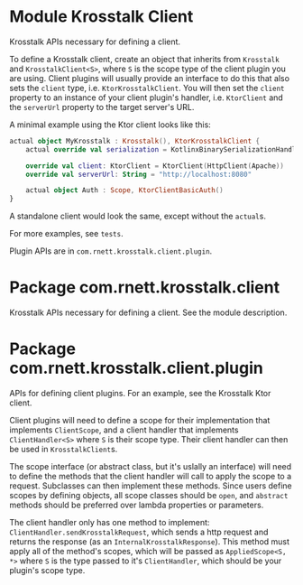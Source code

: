 # Module Krosstalk Client

Krosstalk APIs necessary for defining a client.

To define a Krosstalk client, create an object that inherits from `Krosstalk` and `KrosstalkClient<S>`, where `S`
is the scope type of the client plugin you are using. Client plugins will usually provide an interface to do this that
also sets the `client` type, i.e. `KtorKrosstalkClient`. You will then set the `client` property to an instance of your
client plugin's handler, i.e. `KtorClient` and the `serverUrl` property to the target server's URL.

A minimal example using the Ktor client looks like this:

```kotlin
actual object MyKrosstalk : Krosstalk(), KtorKrosstalkClient {
    actual override val serialization = KotlinxBinarySerializationHandler(Cbor { })

    override val client: KtorClient = KtorClient(HttpClient(Apache))
    override val serverUrl: String = "http://localhost:8080"

    actual object Auth : Scope, KtorClientBasicAuth()
}
```

A standalone client would look the same, except without the `actual`s.

For more examples, see `tests`.

Plugin APIs are in `com.rnett.krosstalk.client.plugin`.

# Package com.rnett.krosstalk.client

Krosstalk APIs necessary for defining a client. See the module description.

# Package com.rnett.krosstalk.client.plugin

APIs for defining client plugins. For an example, see the Krosstalk Ktor client.

Client plugins will need to define a scope for their implementation that implements `ClientScope`, and a client handler
that implements `ClientHandler<S>` where `S` is their scope type. Their client handler can then be used
in `KrosstalkClient`s.

The scope interface (or abstract class, but it's uslally an interface) will need to define the methods that the client
handler will call to apply the scope to a request. Subclasses can then implement these methods. Since users define
scopes by defining objects, all scope classes should be `open`, and `abstract` methods should be preferred over lambda
properties or parameters.

The client handler only has one method to implement: `ClientHandler.sendKrosstalkRequest`, which sends a http request
and returns the response (as an `InternalKrosstalkResponse`). This method must apply all of the method's scopes, which
will be passed as `AppliedScope<S, *>`
where `S` is the type passed to it's `ClientHandler`, which should be your plugin's scope type.